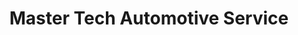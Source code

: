 ---
title: "Master Tech Automotive Service"
url: /colorado-springs/master-tech-automotive-service/
shop: Autowerkstatt
---